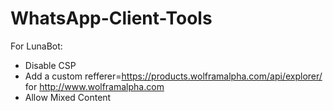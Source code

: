 # WhatsApp-Client-Tools
For LunaBot:
- Disable CSP
- Add a custom refferer=https://products.wolframalpha.com/api/explorer/ for http://www.wolframalpha.com
- Allow Mixed Content
